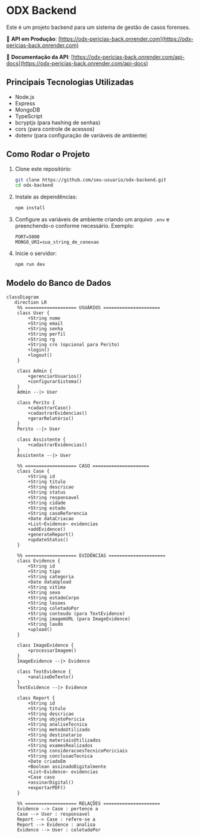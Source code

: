 # ODX Backend

Este é um projeto backend para um sistema de gestão de casos forenses.

🔗 **API em Produção**: [https://odx-pericias-back.onrender.com](https://odx-pericias-back.onrender.com)

🔗 **Documentação da API**: [https://odx-pericias-back.onrender.com/api-docs](https://odx-pericias-back.onrender.com/api-docs)

## Principais Tecnologias Utilizadas
- Node.js
- Express
- MongoDB
- TypeScript
- bcryptjs (para hashing de senhas)
- cors (para controle de acessos)
- dotenv (para configuração de variáveis de ambiente)

## Como Rodar o Projeto

1. Clone este repositório:
   ```sh
   git clone https://github.com/seu-usuario/odx-backend.git
   cd odx-backend
   ```

2. Instale as dependências:
   ```sh
   npm install
   ```

3. Configure as variáveis de ambiente criando um arquivo `.env` e preenchendo-o conforme necessário.
    Exemplo:
   ```env
   PORT=5000
   MONGO_URI=sua_string_de_conexao
   ```

4. Inicie o servidor:
   ```sh
   npm run dev
   ```

## Modelo do Banco de Dados

```mermaid
classDiagram
   direction LR
    %% =================== USUÁRIOS =====================
    class User {
        +String nome
        +String email
        +String senha
        +String perfil
        +String rg
        +String cro (opcional para Perito)
        +login()
        +logout()
    }

    class Admin {
        +gerenciarUsuarios()
        +configurarSistema()
    }
    Admin --|> User

    class Perito {
        +cadastrarCaso()
        +cadastrarEvidencias()
        +gerarRelatório()
    }
    Perito --|> User

    class Assistente {
        +cadastrarEvidencias()
    }
    Assistente --|> User

    %% =================== CASO =====================
    class Case {
        +String id
        +String titulo
        +String descricao
        +String status
        +String responsavel
        +String cidade
        +String estado
        +String casoReferencia
        +Date dataCriacao
        +List~Evidence~ evidencias
        +addEvidence()
        +generateReport()
        +updateStatus()
    }

    %% =================== EVIDÊNCIAS =====================
    class Evidence {
        +String id
        +String tipo
        +String categoria
        +Date dataUpload
        +String vitima
        +String sexo
        +String estadoCorpo
        +String lesoes
        +String coletadoPor
        +String conteudo (para TextEvidence)
        +String imagemURL (para ImageEvidence)
        +String laudo
        +upload()
    }

    class ImageEvidence {
        +processarImagem()
    }
    ImageEvidence --|> Evidence

    class TextEvidence {
        +analiseDeTexto()
    }
    TextEvidence --|> Evidence

    class Report {
        +String id
        +String titulo
        +String descricao
        +String objetoPericia
        +String analiseTecnica
        +String metodoUtilizado
        +String destinatario
        +String materiaisUtilizados
        +String examesRealizados
        +String consideracoesTecnicoPericiais
        +String conclusaoTecnica
        +Date criadoEm
        +Boolean assinadoDigitalmente
        +List~Evidence~ evidencias
        +Case caso
        +assinarDigital()
        +exportarPDF()
    }

    %% =================== RELAÇÕES =====================
    Evidence --> Case : pertence a
    Case --> User : responsavel
    Report --> Case : refere-se a
    Report --> Evidence : analisa
    Evidence --> User : coletadoPor
```

